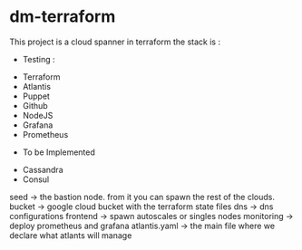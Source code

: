 # dm-terraform


This project is a cloud spanner in terraform the stack is :

* Testing : 
- Terraform
- Atlantis
- Puppet
- Github
- NodeJS
- Grafana
- Prometheus

* To be Implemented
- Cassandra
- Consul

seed -> the bastion node. from it you can spawn the rest of the clouds.
bucket -> google cloud bucket with the terraform state files
dns -> dns configurations
frontend -> spawn autoscales or singles nodes 
monitoring -> deploy prometheus and grafana 
atlantis.yaml -> the main file where we declare what atlants will manage


# 
